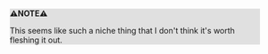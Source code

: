 <div style="margin:2em; background-color: #e0e0e0;">

<strong>⚠️NOTE️️️⚠️</strong>

This seems like such a niche thing that I don't think it's worth fleshing it out.
</div>

